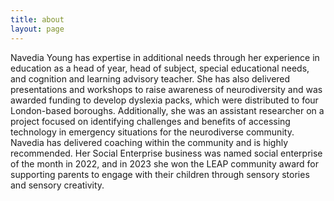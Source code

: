 ```yaml
---
title: about
layout: page
---
```


Navedia Young has expertise in additional needs through her experience in education as a head of year, head of subject, special educational needs, and cognition and learning advisory teacher. She has also delivered presentations and workshops to raise awareness of neurodiversity and was awarded funding to develop dyslexia packs, which were distributed to four London-based boroughs. Additionally, she was an assistant researcher on a project focused on identifying challenges and benefits of accessing technology in emergency situations for the neurodiverse community. Navedia has delivered coaching within the community and is highly recommended. Her Social Enterprise business was named social enterprise of the month in 2022, and in 2023 she won the LEAP community award for supporting parents to engage with their children through sensory stories and sensory creativity.


[jekyll-organization]: https://github.com/jekyll
